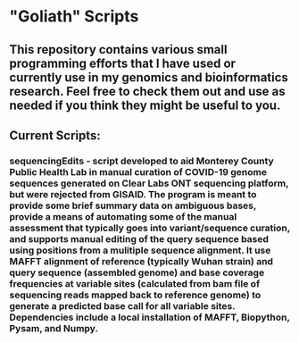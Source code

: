 # "Goliath" Scripts
## This repository contains various small programming efforts that I have used or currently use in my genomics and bioinformatics research. Feel free to check them out and use as needed if you think they might be useful to you.

## Current Scripts:
### sequencingEdits - script developed to aid Monterey County Public Health Lab in manual curation of COVID-19 genome sequences generated on Clear Labs ONT sequencing platform, but were rejected from GISAID. The program is meant to provide some brief summary data on ambiguous bases, provide a means of automating some of the manual assessment that typically goes into variant/sequence curation, and supports manual editing of the query sequence based using positions from a mulitiple sequence alignment. It use MAFFT alignment of reference (typically Wuhan strain) and query sequence (assembled genome) and base coverage frequencies at variable sites (calculated from bam file of sequencing reads mapped back to reference genome) to generate a predicted base call for all variable sites. Dependencies include a local installation of MAFFT, Biopython, Pysam, and Numpy.
